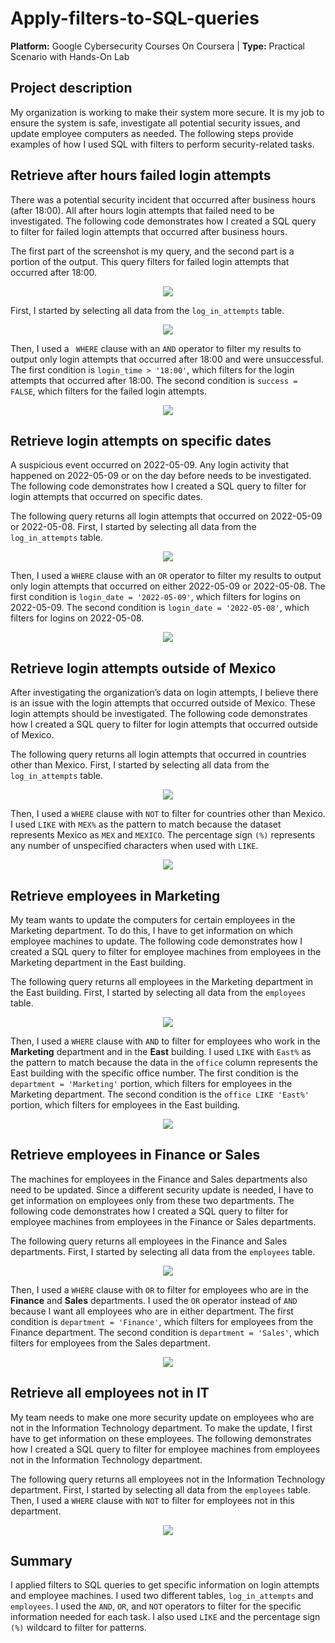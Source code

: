 # Apply-filters-to-SQL-queries
**Platform:** Google Cybersecurity Courses On Coursera | **Type:** Practical Scenario with Hands-On Lab  

## Project description
My organization is working to make their system more secure. It is my job to ensure the system is safe, investigate all potential security issues, and update employee computers as needed. The following steps provide examples of how I used SQL with filters to perform security-related tasks.

## Retrieve after hours failed login attempts
There was a potential security incident that occurred after business hours (after 18:00). All after hours login attempts that failed need to be investigated.
The following code demonstrates how I created a SQL query to filter for failed login attempts that occurred after business hours.

The first part of the screenshot is my query, and the second part is a portion of the output. This query filters for failed login attempts that occurred after 18:00. 

<p align="center"><img src="Images/1-1.png" /></p>

First, I started by selecting all data from the `log_in_attempts` table. 

<p align="center"><img src="Images/1-2.png" /></p>

Then, I used a ` WHERE` clause with an `AND` operator to filter my results to output only login attempts that occurred after 18:00 and were unsuccessful. The first condition is `login_time > '18:00'`, which filters for the login attempts that occurred after 18:00. The second condition is `success = FALSE`, which filters for the failed login attempts. 

<p align="center"><img src="Images/1-3.png" /></p>
   
## Retrieve login attempts on specific dates
A suspicious event occurred on 2022-05-09. Any login activity that happened on 2022-05-09 or on the day before needs to be investigated.
The following code demonstrates how I created a SQL query to filter for login attempts that occurred on specific dates.

The following query returns all login attempts that occurred on 2022-05-09 or 2022-05-08. First, I started by selecting all data from the `log_in_attempts` table. 

<p align="center"><img src="Images/2-2.png" /></p> 

Then, I used a `WHERE` clause with an `OR` operator to filter my results to output only login attempts that occurred on either 2022-05-09 or 2022-05-08. The first condition is `login_date = '2022-05-09'`, which filters for logins on 2022-05-09. The second condition is `login_date = '2022-05-08'`, which filters for logins on 2022-05-08.

<p align="center"><img src="Images/2-3.png" /></p>

## Retrieve login attempts outside of Mexico
After investigating the organization’s data on login attempts, I believe there is an issue with the login attempts that occurred outside of Mexico. These login attempts should be investigated.
The following code demonstrates how I created a SQL query to filter for login attempts that occurred outside of Mexico. 

The following query returns all login attempts that occurred in countries other than Mexico. First, I started by selecting all data from the `log_in_attempts` table. 

<p align="center"><img src="Images/3-2.png" /></p>

Then, I used a `WHERE` clause with `NOT` to filter for countries other than Mexico. I used `LIKE` with `MEX%` as the pattern to match because the dataset represents Mexico as `MEX` and `MEXICO`. The percentage sign `(%)` represents any number of unspecified characters when used with `LIKE`.

<p align="center"><img src="Images/3-3.png" /></p>

## Retrieve employees in Marketing
My team wants to update the computers for certain employees in the Marketing department. To do this, I have to get information on which employee machines to update.
The following code demonstrates how I created a SQL query to filter for employee machines from employees in the Marketing department in the East building.

The following query returns all employees in the Marketing department in the East building. First, I started by selecting all data from the `employees` table.

<p align="center"><img src="Images/4-2.png" /></p>

Then, I used a `WHERE` clause with `AND` to filter for employees who work in the **Marketing** department and in the **East** building. I used `LIKE` with `East%` as the pattern to match because the data in the `office` column represents the East building with the specific office number. The first condition is the `department = 'Marketing'` portion, which filters for employees in the Marketing department. The second condition is the `office LIKE 'East%'` portion, which filters for employees in the East building.

<p align="center"><img src="Images/4-3.png" /></p>

## Retrieve employees in Finance or Sales
The machines for employees in the Finance and Sales departments also need to be updated. Since a different security update is needed, I have to get information on employees only from these two departments.
The following code demonstrates how I created a SQL query to filter for employee machines from employees in the Finance or Sales departments.

The following query returns all employees in the Finance and Sales departments. First, I started by selecting all data from the `employees` table. 

<p align="center"><img src="Images/5-2.png" /></p>

Then, I used a `WHERE` clause with `OR` to filter for employees who are in the **Finance** and **Sales** departments. I used the `OR` operator instead of `AND` because I want all employees who are in either department. The first condition is `department = 'Finance'`, which filters for employees from the Finance department. The second condition is `department = 'Sales'`, which filters for employees from the Sales department.

<p align="center"><img src="Images/5-3.png" /></p>

## Retrieve all employees not in IT
My team needs to make one more security update on employees who are not in the Information Technology department. To make the update, I first have to get information on these employees.
The following demonstrates how I created a SQL query to filter for employee machines from employees not in the  Information Technology department.

The following query returns all employees not in the Information Technology department. First, I started by selecting all data from the `employees` table. Then, I used a `WHERE` clause with `NOT` to filter for employees not in this department.

<p align="center"><img src="Images/6-3.png" /></p>

## Summary
I applied filters to SQL queries to get specific information on login attempts and employee machines. I used two different tables, `log_in_attempts` and `employees`. I used the `AND`, `OR`, and `NOT` operators to filter for the specific information needed for each task. I also used `LIKE` and the percentage sign `(%)` wildcard to filter for patterns.

